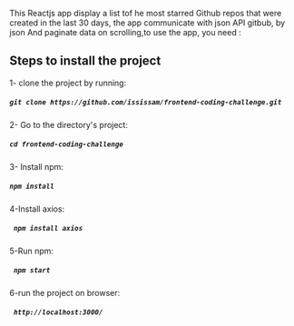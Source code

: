 This Reactjs app display a list tof he most starred Github repos that were created in the last 30 days, the app communicate with json API gitbub, by json 
And paginate data on scrolling,to use the app, you need :

## Steps to install the project

1- clone the project by running:
##### `git clone https://github.com/ississam/frontend-coding-challenge.git`

2- Go to the directory's project:
##### `cd frontend-coding-challenge`

3- Install npm:
##### `npm install`

4-Install axios:
##### ` npm install axios`

5-Run npm:
##### ` npm start`

6-run the project on browser:
##### ` http://localhost:3000/`
